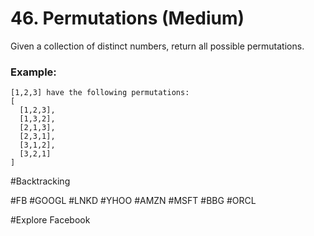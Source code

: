 # 46. Permutations (Medium)

Given a collection of distinct numbers, return all possible permutations.

### Example:
```
[1,2,3] have the following permutations:
[
  [1,2,3],
  [1,3,2],
  [2,1,3],
  [2,3,1],
  [3,1,2],
  [3,2,1]
]
```

#Backtracking

#FB #GOOGL #LNKD #YHOO #AMZN #MSFT #BBG #ORCL

#Explore Facebook
